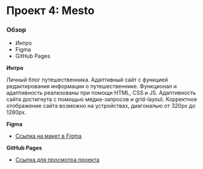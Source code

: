 # Проект 4: Mesto

### Обзор
* Интро
* Figma
* GitHub Pages

**Интро**

Личный блог путешественника.
Адаптивный сайт с функцией редактирования информации о путешественнике.
Функционал и адаптивность реализованы при помощи HTML, CSS и JS.
Адаптивность сайта достигнута с помощью медиа-запросов и grid-layout.
Корректное отображение сайта возможно на устройствах, диагональю от 320px до 1280px.


**Figma**

* [Ссылка на макет в Figma](https://www.figma.com/file/2cn9N9jSkmxD84oJik7xL7/JavaScript.-Sprint-4?node-id=0%3A1)


**GitHub Pages**

* [Ссылка для просмотра проекта](https://jenflower.github.io/mesto/)
